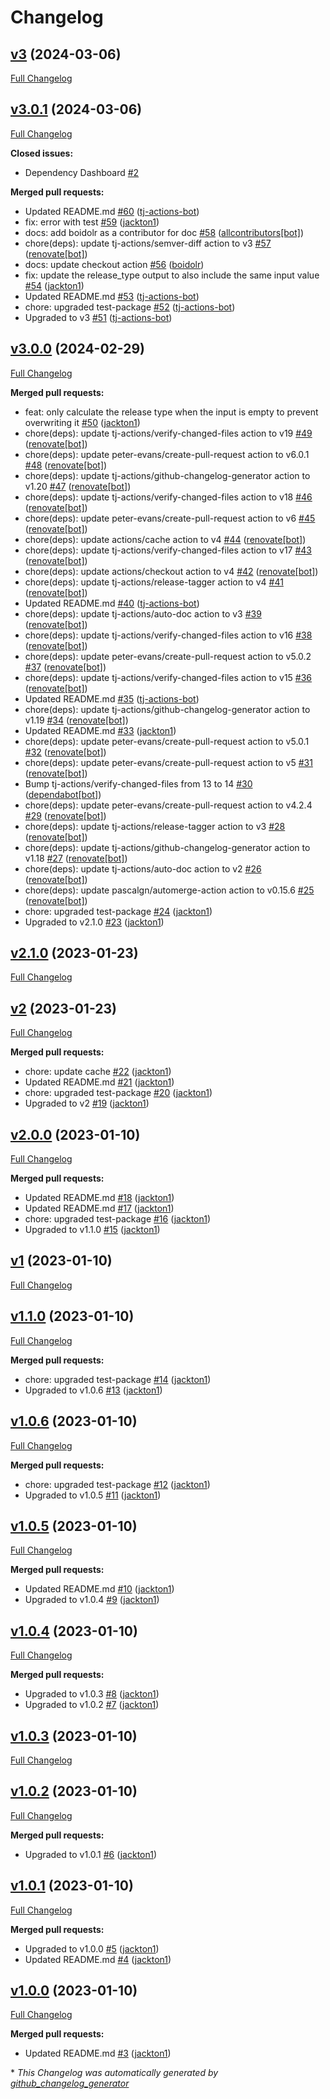 # Changelog

## [v3](https://github.com/tj-actions/cargo-bump/tree/v3) (2024-03-06)

[Full Changelog](https://github.com/tj-actions/cargo-bump/compare/v3.0.1...v3)

## [v3.0.1](https://github.com/tj-actions/cargo-bump/tree/v3.0.1) (2024-03-06)

[Full Changelog](https://github.com/tj-actions/cargo-bump/compare/v3.0.0...v3.0.1)

**Closed issues:**

- Dependency Dashboard [\#2](https://github.com/tj-actions/cargo-bump/issues/2)

**Merged pull requests:**

- Updated README.md [\#60](https://github.com/tj-actions/cargo-bump/pull/60) ([tj-actions-bot](https://github.com/tj-actions-bot))
- fix: error with test [\#59](https://github.com/tj-actions/cargo-bump/pull/59) ([jackton1](https://github.com/jackton1))
- docs: add boidolr as a contributor for doc [\#58](https://github.com/tj-actions/cargo-bump/pull/58) ([allcontributors[bot]](https://github.com/apps/allcontributors))
- chore\(deps\): update tj-actions/semver-diff action to v3 [\#57](https://github.com/tj-actions/cargo-bump/pull/57) ([renovate[bot]](https://github.com/apps/renovate))
- docs: update checkout action [\#56](https://github.com/tj-actions/cargo-bump/pull/56) ([boidolr](https://github.com/boidolr))
- fix: update the release\_type output to also include the same input value [\#54](https://github.com/tj-actions/cargo-bump/pull/54) ([jackton1](https://github.com/jackton1))
- Updated README.md [\#53](https://github.com/tj-actions/cargo-bump/pull/53) ([tj-actions-bot](https://github.com/tj-actions-bot))
- chore: upgraded test-package [\#52](https://github.com/tj-actions/cargo-bump/pull/52) ([tj-actions-bot](https://github.com/tj-actions-bot))
- Upgraded to v3 [\#51](https://github.com/tj-actions/cargo-bump/pull/51) ([tj-actions-bot](https://github.com/tj-actions-bot))

## [v3.0.0](https://github.com/tj-actions/cargo-bump/tree/v3.0.0) (2024-02-29)

[Full Changelog](https://github.com/tj-actions/cargo-bump/compare/v2.1.0...v3.0.0)

**Merged pull requests:**

- feat: only calculate the release type when the input is empty to prevent overwriting it [\#50](https://github.com/tj-actions/cargo-bump/pull/50) ([jackton1](https://github.com/jackton1))
- chore\(deps\): update tj-actions/verify-changed-files action to v19 [\#49](https://github.com/tj-actions/cargo-bump/pull/49) ([renovate[bot]](https://github.com/apps/renovate))
- chore\(deps\): update peter-evans/create-pull-request action to v6.0.1 [\#48](https://github.com/tj-actions/cargo-bump/pull/48) ([renovate[bot]](https://github.com/apps/renovate))
- chore\(deps\): update tj-actions/github-changelog-generator action to v1.20 [\#47](https://github.com/tj-actions/cargo-bump/pull/47) ([renovate[bot]](https://github.com/apps/renovate))
- chore\(deps\): update tj-actions/verify-changed-files action to v18 [\#46](https://github.com/tj-actions/cargo-bump/pull/46) ([renovate[bot]](https://github.com/apps/renovate))
- chore\(deps\): update peter-evans/create-pull-request action to v6 [\#45](https://github.com/tj-actions/cargo-bump/pull/45) ([renovate[bot]](https://github.com/apps/renovate))
- chore\(deps\): update actions/cache action to v4 [\#44](https://github.com/tj-actions/cargo-bump/pull/44) ([renovate[bot]](https://github.com/apps/renovate))
- chore\(deps\): update tj-actions/verify-changed-files action to v17 [\#43](https://github.com/tj-actions/cargo-bump/pull/43) ([renovate[bot]](https://github.com/apps/renovate))
- chore\(deps\): update actions/checkout action to v4 [\#42](https://github.com/tj-actions/cargo-bump/pull/42) ([renovate[bot]](https://github.com/apps/renovate))
- chore\(deps\): update tj-actions/release-tagger action to v4 [\#41](https://github.com/tj-actions/cargo-bump/pull/41) ([renovate[bot]](https://github.com/apps/renovate))
- Updated README.md [\#40](https://github.com/tj-actions/cargo-bump/pull/40) ([tj-actions-bot](https://github.com/tj-actions-bot))
- chore\(deps\): update tj-actions/auto-doc action to v3 [\#39](https://github.com/tj-actions/cargo-bump/pull/39) ([renovate[bot]](https://github.com/apps/renovate))
- chore\(deps\): update tj-actions/verify-changed-files action to v16 [\#38](https://github.com/tj-actions/cargo-bump/pull/38) ([renovate[bot]](https://github.com/apps/renovate))
- chore\(deps\): update peter-evans/create-pull-request action to v5.0.2 [\#37](https://github.com/tj-actions/cargo-bump/pull/37) ([renovate[bot]](https://github.com/apps/renovate))
- chore\(deps\): update tj-actions/verify-changed-files action to v15 [\#36](https://github.com/tj-actions/cargo-bump/pull/36) ([renovate[bot]](https://github.com/apps/renovate))
- Updated README.md [\#35](https://github.com/tj-actions/cargo-bump/pull/35) ([tj-actions-bot](https://github.com/tj-actions-bot))
- chore\(deps\): update tj-actions/github-changelog-generator action to v1.19 [\#34](https://github.com/tj-actions/cargo-bump/pull/34) ([renovate[bot]](https://github.com/apps/renovate))
- Updated README.md [\#33](https://github.com/tj-actions/cargo-bump/pull/33) ([jackton1](https://github.com/jackton1))
- chore\(deps\): update peter-evans/create-pull-request action to v5.0.1 [\#32](https://github.com/tj-actions/cargo-bump/pull/32) ([renovate[bot]](https://github.com/apps/renovate))
- chore\(deps\): update peter-evans/create-pull-request action to v5 [\#31](https://github.com/tj-actions/cargo-bump/pull/31) ([renovate[bot]](https://github.com/apps/renovate))
- Bump tj-actions/verify-changed-files from 13 to 14 [\#30](https://github.com/tj-actions/cargo-bump/pull/30) ([dependabot[bot]](https://github.com/apps/dependabot))
- chore\(deps\): update peter-evans/create-pull-request action to v4.2.4 [\#29](https://github.com/tj-actions/cargo-bump/pull/29) ([renovate[bot]](https://github.com/apps/renovate))
- chore\(deps\): update tj-actions/release-tagger action to v3 [\#28](https://github.com/tj-actions/cargo-bump/pull/28) ([renovate[bot]](https://github.com/apps/renovate))
- chore\(deps\): update tj-actions/github-changelog-generator action to v1.18 [\#27](https://github.com/tj-actions/cargo-bump/pull/27) ([renovate[bot]](https://github.com/apps/renovate))
- chore\(deps\): update tj-actions/auto-doc action to v2 [\#26](https://github.com/tj-actions/cargo-bump/pull/26) ([renovate[bot]](https://github.com/apps/renovate))
- chore\(deps\): update pascalgn/automerge-action action to v0.15.6 [\#25](https://github.com/tj-actions/cargo-bump/pull/25) ([renovate[bot]](https://github.com/apps/renovate))
- chore: upgraded test-package [\#24](https://github.com/tj-actions/cargo-bump/pull/24) ([jackton1](https://github.com/jackton1))
- Upgraded to v2.1.0 [\#23](https://github.com/tj-actions/cargo-bump/pull/23) ([jackton1](https://github.com/jackton1))

## [v2.1.0](https://github.com/tj-actions/cargo-bump/tree/v2.1.0) (2023-01-23)

[Full Changelog](https://github.com/tj-actions/cargo-bump/compare/v2...v2.1.0)

## [v2](https://github.com/tj-actions/cargo-bump/tree/v2) (2023-01-23)

[Full Changelog](https://github.com/tj-actions/cargo-bump/compare/v2.0.0...v2)

**Merged pull requests:**

- chore: update cache [\#22](https://github.com/tj-actions/cargo-bump/pull/22) ([jackton1](https://github.com/jackton1))
- Updated README.md [\#21](https://github.com/tj-actions/cargo-bump/pull/21) ([jackton1](https://github.com/jackton1))
- chore: upgraded test-package [\#20](https://github.com/tj-actions/cargo-bump/pull/20) ([jackton1](https://github.com/jackton1))
- Upgraded to v2 [\#19](https://github.com/tj-actions/cargo-bump/pull/19) ([jackton1](https://github.com/jackton1))

## [v2.0.0](https://github.com/tj-actions/cargo-bump/tree/v2.0.0) (2023-01-10)

[Full Changelog](https://github.com/tj-actions/cargo-bump/compare/v1...v2.0.0)

**Merged pull requests:**

- Updated README.md [\#18](https://github.com/tj-actions/cargo-bump/pull/18) ([jackton1](https://github.com/jackton1))
- Updated README.md [\#17](https://github.com/tj-actions/cargo-bump/pull/17) ([jackton1](https://github.com/jackton1))
- chore: upgraded test-package [\#16](https://github.com/tj-actions/cargo-bump/pull/16) ([jackton1](https://github.com/jackton1))
- Upgraded to v1.1.0 [\#15](https://github.com/tj-actions/cargo-bump/pull/15) ([jackton1](https://github.com/jackton1))

## [v1](https://github.com/tj-actions/cargo-bump/tree/v1) (2023-01-10)

[Full Changelog](https://github.com/tj-actions/cargo-bump/compare/v1.1.0...v1)

## [v1.1.0](https://github.com/tj-actions/cargo-bump/tree/v1.1.0) (2023-01-10)

[Full Changelog](https://github.com/tj-actions/cargo-bump/compare/v1.0.6...v1.1.0)

**Merged pull requests:**

- chore: upgraded test-package [\#14](https://github.com/tj-actions/cargo-bump/pull/14) ([jackton1](https://github.com/jackton1))
- Upgraded to v1.0.6 [\#13](https://github.com/tj-actions/cargo-bump/pull/13) ([jackton1](https://github.com/jackton1))

## [v1.0.6](https://github.com/tj-actions/cargo-bump/tree/v1.0.6) (2023-01-10)

[Full Changelog](https://github.com/tj-actions/cargo-bump/compare/v1.0.5...v1.0.6)

**Merged pull requests:**

- chore: upgraded test-package [\#12](https://github.com/tj-actions/cargo-bump/pull/12) ([jackton1](https://github.com/jackton1))
- Upgraded to v1.0.5 [\#11](https://github.com/tj-actions/cargo-bump/pull/11) ([jackton1](https://github.com/jackton1))

## [v1.0.5](https://github.com/tj-actions/cargo-bump/tree/v1.0.5) (2023-01-10)

[Full Changelog](https://github.com/tj-actions/cargo-bump/compare/v1.0.4...v1.0.5)

**Merged pull requests:**

- Updated README.md [\#10](https://github.com/tj-actions/cargo-bump/pull/10) ([jackton1](https://github.com/jackton1))
- Upgraded to v1.0.4 [\#9](https://github.com/tj-actions/cargo-bump/pull/9) ([jackton1](https://github.com/jackton1))

## [v1.0.4](https://github.com/tj-actions/cargo-bump/tree/v1.0.4) (2023-01-10)

[Full Changelog](https://github.com/tj-actions/cargo-bump/compare/v1.0.3...v1.0.4)

**Merged pull requests:**

- Upgraded to v1.0.3 [\#8](https://github.com/tj-actions/cargo-bump/pull/8) ([jackton1](https://github.com/jackton1))
- Upgraded to v1.0.2 [\#7](https://github.com/tj-actions/cargo-bump/pull/7) ([jackton1](https://github.com/jackton1))

## [v1.0.3](https://github.com/tj-actions/cargo-bump/tree/v1.0.3) (2023-01-10)

[Full Changelog](https://github.com/tj-actions/cargo-bump/compare/v1.0.2...v1.0.3)

## [v1.0.2](https://github.com/tj-actions/cargo-bump/tree/v1.0.2) (2023-01-10)

[Full Changelog](https://github.com/tj-actions/cargo-bump/compare/v1.0.1...v1.0.2)

**Merged pull requests:**

- Upgraded to v1.0.1 [\#6](https://github.com/tj-actions/cargo-bump/pull/6) ([jackton1](https://github.com/jackton1))

## [v1.0.1](https://github.com/tj-actions/cargo-bump/tree/v1.0.1) (2023-01-10)

[Full Changelog](https://github.com/tj-actions/cargo-bump/compare/v1.0.0...v1.0.1)

**Merged pull requests:**

- Upgraded to v1.0.0 [\#5](https://github.com/tj-actions/cargo-bump/pull/5) ([jackton1](https://github.com/jackton1))
- Updated README.md [\#4](https://github.com/tj-actions/cargo-bump/pull/4) ([jackton1](https://github.com/jackton1))

## [v1.0.0](https://github.com/tj-actions/cargo-bump/tree/v1.0.0) (2023-01-10)

[Full Changelog](https://github.com/tj-actions/cargo-bump/compare/a74c88bdd5dfc3af2e4fa9c7dd66dd4098ff55b8...v1.0.0)

**Merged pull requests:**

- Updated README.md [\#3](https://github.com/tj-actions/cargo-bump/pull/3) ([jackton1](https://github.com/jackton1))



\* *This Changelog was automatically generated by [github_changelog_generator](https://github.com/github-changelog-generator/github-changelog-generator)*
